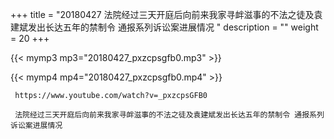 +++
title = "20180427  法院经过三天开庭后向前来我家寻衅滋事的不法之徒及袁建斌发出长达五年的禁制令 通报系列诉讼案进展情况 "
description = ""
weight = 20
+++

{{< mymp3 mp3="20180427_pxzcpsgfb0.mp3" >}}

{{< mymp4 mp4="20180427_pxzcpsgfb0.mp4" >}}

     https://www.youtube.com/watch?v=_pxzcpsGFB0 
     
     法院经过三天开庭后向前来我家寻衅滋事的不法之徒及袁建斌发出长达五年的禁制令 通报系列诉讼案进展情况 
